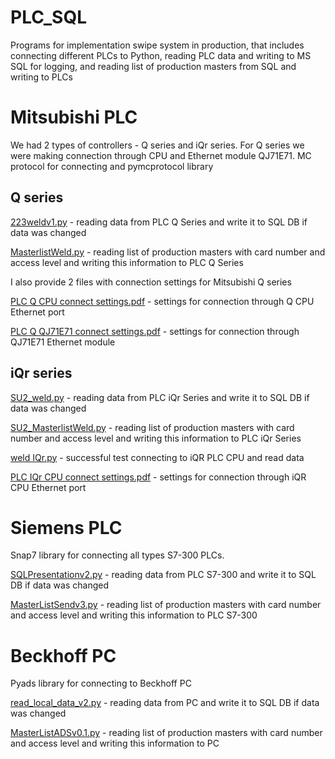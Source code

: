 # PLC_SQL
Programs for implementation swipe system in production, that includes
connecting different PLCs to Python, reading PLC data and writing to MS SQL for logging,
and reading list of production masters from SQL and writing to PLCs

# Mitsubishi PLC

We had 2 types of controllers - Q series and iQr series. For Q series we were making connection through CPU and Ethernet module QJ71E71. MC protocol for connecting and pymcprotocol library

## Q series

[223weldv1.py](https://github.com/mufteevir/PLC_SQL/blob/master/Mitsubishi/PLC%20Q%20-%20SQL/223weldv1.py) - reading data from PLC Q Series and write it to SQL DB if data was changed

[MasterlistWeld.py](https://github.com/mufteevir/PLC_SQL/blob/master/Mitsubishi/PLC%20Q%20-%20SQL/MasterlistWeld.py) - reading list of production masters with card number and access level
and writing this information to PLC Q Series

I also provide 2 files with connection settings for Mitsubishi Q series

[PLC Q CPU connect settings.pdf](https://github.com/mufteevir/PLC_SQL/blob/master/Mitsubishi/PLC%20Q%20-%20SQL/PLC%20Q%20CPU%20connect%20settings.pdf) - settings for connection through Q CPU Ethernet port

[PLC Q QJ71E71 connect settings.pdf](https://github.com/mufteevir/PLC_SQL/blob/master/Mitsubishi/PLC%20Q%20-%20SQL/PLC%20Q%20QJ71E71%20connect%20settings.pdf) - settings for connection through QJ71E71 Ethernet module

## iQr series

[SU2_weld.py](https://github.com/mufteevir/PLC_SQL/blob/master/Mitsubishi/PLC%20iQr/SU2_weld.py) - reading data from PLC iQr Series and write it to SQL DB if data was changed

[SU2_MasterlistWeld.py](https://github.com/mufteevir/PLC_SQL/blob/master/Mitsubishi/PLC%20iQr/SU2_MasterlistWeld.py) - reading list of production masters with card number and access level
and writing this information to PLC iQr Series

[weld IQr.py](https://github.com/mufteevir/PLC_SQL/blob/master/Mitsubishi/PLC%20iQr/weld%20IQr.py) - successful test connecting to iQR PLC CPU and read data

[PLC IQr CPU connect settings.pdf](https://github.com/mufteevir/PLC_SQL/blob/master/Mitsubishi/PLC%20iQr/PLC%20IQr%20CPU%20connect%20settings.pdf) - settings for connection through iQR CPU Ethernet port

# Siemens PLC

Snap7 library for connecting all types S7-300 PLCs.

[SQLPresentationv2.py](https://github.com/mufteevir/PLC_SQL/blob/master/Siemens/SQLPresentationv2/SQLPresentationv2.py) - reading data from PLC S7-300 and write it to SQL DB if data was changed

[MasterListSendv3.py](https://github.com/mufteevir/PLC_SQL/blob/master/Siemens/MAsters%20list/MasterListSendv3.py) - reading list of production masters with card number and access level
and writing this information to PLC S7-300

# Beckhoff PC

Pyads library for connecting to Beckhoff PC

[read_local_data_v2.py](https://github.com/mufteevir/PLC_SQL/blob/master/ADS%20Beckhoff/read_local_data_v2.py) - reading data from PC and write it to SQL DB if data was changed

[MasterListADSv0.1.py](https://github.com/mufteevir/PLC_SQL/blob/master/ADS%20Beckhoff/MasterListADSv0.1.py) - reading list of production masters with card number and access level
and writing this information to PC
